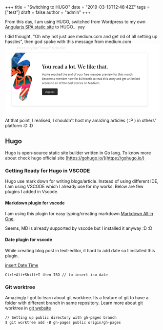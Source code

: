 +++
title = "Switching to HUGO"
date = "2019-03-13T12:48:42Z"
tags = ["test"]
draft = false
author = "admin"
+++

From this day, I am using HUGO, switched from Wordpress to my own [Angularjs SPA static site](https://github.com/emp3ror/static-site-generator) to HUGO... yay

I did thought, "Oh why not just use medium.com and get rid of all setting up hassles", then god spoke with this message from medium.com
![Medium image](/img/medium.png)

At that point, I realised, I shouldn't host my amazing articles ( :P ) in others' platform :D :D

## Hugo

Hugo is open-source static site builder written in Go lang. To know more about check hugo official site [https://gohugo.io/](https://gohugo.io/)

### Getting Ready for Hugo in VSCODE

Hugo use mark down for writing blogs/article. Instead of using different IDE, I am using VSCODE which I already use for my works. Below are few plugins I added in Vscode.

#### Markdown plugin for vscode

I am using this plugin for easy typing/creating markdown
[Markdown All in One](https://github.com/yzhang-gh/vscode-markdown).

Seems, MD is already supported by vscode but I installed it anyway :D :D

#### Date plugin for vscode

While creating blog post in text-editor, it hard to add date so I installed this plugin.

[insert Date Time](https://marketplace.visualstudio.com/items?itemname=jsynowiec.vscode-insertdatestring)

    Ctrl+Alt+Shift+I then ISO // to insert iso date

### Git worktree

Amazingly I got to learn about git worktree. Its a feature of git to have a folder with different branch in same repository. Learn more about git worktree in [git website](https://git-scm.com/docs/git-worktree)

    // Setting up public directory with gh-pages branch
    $ git worktree add -B gh-pages public origin/gh-pages
